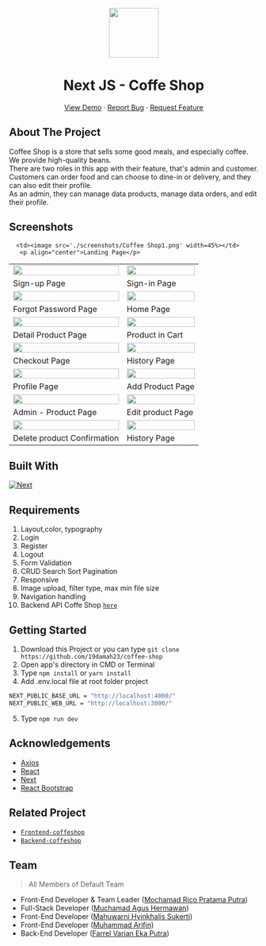 <p align="center">
  <image src="/public/logoCoffeShop.svg" width=100/>
  <h1 align='center'>Next JS - Coffe Shop</h1>
</p>
  <p align="center">
    <a href="https://coffeeshopsks.mochamadrico.xyz/">View Demo</a>
    ·
    <a href="https://github.com/19damah23/coffee-shop/issues">Report Bug</a>
    ·
    <a href="https://github.com/19damah23/coffee-shop/pulls">Request Feature</a>
  </p>

## About The Project

Coffee Shop is a store that sells some good meals, and especially coffee. We provide high-quality beans. <br/>
There are two roles in this app with their feature, that's admin and customer.
Customers can order food and can choose to dine-in or delivery, and they can also edit their profile. <br/>
As an admin, they can manage data products, manage data orders, and edit their profile.
## Screenshots

<p align="center" display=flex>

      <td><image src='./screenshots/Coffee Shop1.png' width=45%></td>
       <p align="center">Landing Page</p>

<table>
 
  <tr>
    <td><image src='./screenshots/Coffee Shop2.png' width=100%></td>
    <td><image src='./screenshots/Coffee Shop3.png' width=100%/></td>
  </tr>
   <tr>
    <td>Sign-up Page</td>
    <td>Sign-in Page</td>
  </tr>
  
  <tr>
    <td><image src='./screenshots/Coffee Shop16.png' width=100%></td>
    <td><image src='./screenshots/Coffee Shop4.png' width=100%/></td>
  </tr>
  <tr>
    <td>Forgot Password Page</td>
    <td>Home Page</td>
  </tr>

  <tr>
    <td><image src='./screenshots/Coffee Shop6.png' width=100%></td>
    <td><image src='./screenshots/Coffee Shop7.png' width=100%/></td>
  </tr>
    <tr>
    <td>Detail Product Page</td>
    <td>Product in Cart</td>
  </tr>
  
  <tr>
    <td><image src='./screenshots/Coffee Shop8.png' width=100%></td>
    <td><image src='./screenshots/Coffee Shop9.png' width=100%/></td>
  </tr>
  <tr>
    <td>Checkout Page</td>
    <td>History Page</td>
  </tr>
  

  <tr>
    <td><image src='./screenshots/Coffee Shop10.png' width=100%></td>
    <td><image src='./screenshots/Coffee Shop11.png' width=100%/></td>
  </tr>
  <tr>
    <td>Profile Page</td>
    <td>Add Product Page</td>
  </tr>
   
  <tr>
    <td> <image src='./screenshots/Coffee Shop12.png' width=100%></td>
    <td> <image src='./screenshots/Coffee Shop13.png' width=100%/></td>
  </tr>
   <tr>
    <td>Admin - Product Page</td>
    <td>Edit product Page</td>
  </tr>
  
  <tr>
    <td> <image src='./screenshots/Coffee Shop14.png' width=100%></td>
    <td> <image src='./screenshots/Coffee Shop15.png' width=100%/></td>
  </tr>
 <tr>
    <td>Delete product Confirmation</td>
    <td>History Page</td>
  </tr>
  
 </table>
</p>

## Built With

[![Next](https://img.shields.io/badge/Next-11.1.2-blue)](https://nextjs.org/)

## Requirements

1. Layout,color, typography
2. Login
3. Register
4. Logout
5. Form Validation
6. CRUD Search Sort Pagination
7. Responsive
8. Image upload, filter type, max min file size
9. Navigation handling
10. Backend API Coffe Shop [`here`](https://github.com/farrelvarian/backend-CoffeeShop)

## Getting Started

1. Download this Project or you can type `git clone https://github.com/19damah23/coffee-shop`
2. Open app's directory in CMD or Terminal
3. Type `npm install` or `yarn install`
4. Add .env.local file at root folder project

```sh
NEXT_PUBLIC_BASE_URL = "http://localhost:4000/"
NEXT_PUBLIC_WEB_URL = "http://localhost:3000/"
```

5. Type `npm run dev`

## Acknowledgements

- [Axios](https://www.npmjs.com/package/axios)
- [React](https://reactjs.org/)
- [Next](https://nextjs.org/)
- [React Bootstrap](https://react-bootstrap.github.io/)

## Related Project

- [`Frontend-coffeshop`](https://github.com/Nisanisa7/coffee-shop/)
- [`Backend-coffeshop`](https://github.com/Nisanisa7/backend-CoffeeShop)

## Team

> All Members of Default Team

- Front-End Developer & Team Leader ([Mochamad Rico Pratama Putra](https://github.com/MochamadRicoPratamaPutra))
- Full-Stack Developer ([Muchamad Agus Hermawan](https://github.com/19damah23))
- Front-End Developer ([Mahuwarni Hyinkhalis Sukerti](https://github.com/Nisanisa7))
- Front-End Developer ([Muhammad Arifin](https://github.com/emhaarifin))
- Back-End Developer ([Farrel Varian Eka Putra](https://github.com/farrelvarian))
